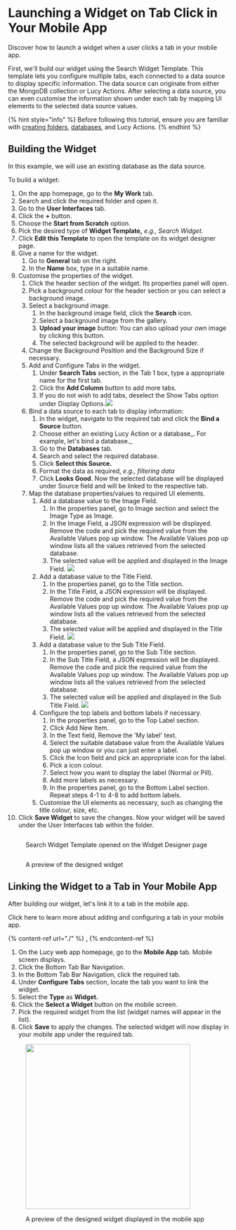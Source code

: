 # Launching a Widget on Tab Click in Your Mobile App

Discover how to launch a widget when a user clicks a tab in your mobile app.&#x20;

First, we'll build our widget using the Search Widget Template. This template lets you configure multiple tabs, each connected to a data source to display specific information. The data source can originate from either the MongoDB collection or Lucy Actions. After selecting a data source, you can even customise the information shown under each tab by mapping UI elements to the selected data source values.



{% hint style="info" %}
Before following this tutorial, ensure you are familiar with [creating folders](../../../folders/creating-a-new-folder.md), [databases](../../../databases/creating-and-editing-databases/), and Lucy Actions.
{% endhint %}

## Building the Widget

In this example, we will use an existing database as the data source.

To build a widget:

1. On the app homepage, go to the **My Work** tab.
2. Search and click the required folder and open it.
3. Go to the **User Interfaces** tab.
4. Click the **+** button.
5. Choose the **Start from Scratch** option.
6. Pick the desired type of **Widget Template,** _e.g., Search Widget._
7. Click **Edit this Template** to open the template on its widget designer page.
8. Give a name for the widget.
   1. Go to **General** tab on the right.
   2. In the **Name** box, type in a suitable name.
9. Customise the properties of the widget.
   1. Click the header section of the widget. Its properties panel will open.
   2. Pick a background colour for the header section or you can select a background image.
   3. Select a background image.
      1. In the background image field, click the **Search** icon.
      2. Select a background image from the gallery.
      3. **Upload your image** button: You can also upload your own image by clicking this button.
      4. The selected background will be applied to the header.
   4. Change the Background Position and the Background Size if necessary.
   5. Add and Configure Tabs in the widget.
      1. Under **Search Tabs** section, in the Tab 1 box, type a appropriate name for the first tab.
      2. Click the **Add Column** button to add more tabs.
      3. If you do not wish to add tabs, deselect the Show Tabs option under Display Options.![](<../../../.gitbook/assets/image (7).png>)
   6. Bind a data source to each tab to display information:
      1. In the widget, navigate to the required tab and click the **Bind a Source** button.
      2. Choose either an existing Lucy Action or a database_. For example, let's bind a database._
      3. Go to the **Databases** tab.
      4. Search and select the required database.
      5. Click **Select this Source.**
      6. Format the data as required, _e.g., filtering data_
      7. Click **Looks Good**. Now the selected database will be displayed under Source field and will be linked to the respective tab.
   7. Map the database properties/values to required UI elements.
      1. Add a database value to the Image Field.
         1. In the properties panel, go to Image section and select the Image Type as Image.
         2. In the Image Field, a JSON expression will be displayed. Remove the code and pick the required value from the Available Values pop up window. The Available Values pop up window lists all the values retrieved from the selected database.
         3. The selected value will be applied and displayed in the Image Field. ![](<../../../.gitbook/assets/image (2).png>)
      2. Add a database value to the Title Field.
         1. In the properties panel, go to the Title section.
         2. In the Title Field, a JSON expression will be displayed. Remove the code and pick the required value from the Available Values pop up window. The Available Values pop up window lists all the values retrieved from the selected database.
         3. The selected value will be applied and displayed in the Title Field. ![](<../../../.gitbook/assets/image (3).png>)
      3. Add a database value to the Sub Title Field.
         1. In the properties panel, go to the  Sub Title section.
         2. In the Sub Title Field, a JSON expression will be displayed. Remove the code and pick the required value from the Available Values pop up window. The Available Values pop up window lists all the values retrieved from the selected database.
         3. The selected value will be applied and displayed in the Sub Title Field. ![](<../../../.gitbook/assets/image (4).png>)
      4. Configure the top labels and bottom labels if necessary.
         1. In the properties panel, go to the Top Label section.
         2. Click Add New Item.&#x20;
         3. In the Text field, Remove the 'My label' text.
         4. Select the suitable database value from the  Available Values pop up window or you can just enter a label.
         5. Click the Icon field and pick an appropriate icon for the label.
         6. Pick a icon colour.
         7. Select how you want to display the label (Normal or Pill).
         8. Add more labels as necessary.
         9. In the properties panel, go to the Bottom Label section. Repeat steps 4-1 to 4-8 to add bottom labels.
      5. Customise the UI elements as necessary, such as changing the title colour, size, etc.
10. Click **Save Widget** to save the changes. Now your widget will be saved under the User Interfaces tab within the folder.

<figure><img src="../../../.gitbook/assets/Search Widget template_1.png" alt=""><figcaption><p>Search Widget Template opened on the Widget Designer page</p></figcaption></figure>

<figure><img src="../../../.gitbook/assets/Search Widget template_3.png" alt=""><figcaption><p>A preview of the designed widget</p></figcaption></figure>

## Linking the Widget to a Tab in Your Mobile App

After building our widget, let's link it to a tab in the mobile app.

Click here to learn more about adding and configuring a tab in your mobile app.

{% content-ref url="./" %}
[.](./)
{% endcontent-ref %}

1. On the Lucy web app homepage, go to the **Mobile App** tab. Mobile screen displays.
2. Click the Bottom Tab Bar Navigation.
3. In the Bottom Tab Bar Navigation, click the required tab.
4. Under **Configure Tabs** section, locate the tab you want to link the widget.
5. Select the **Type** as **Widget.**
6. Click the **Select a Widget** button on the mobile screen.
7. Pick the required widget from the list (widget names will appear in the list).&#x20;
8. Click **Save** to apply the changes. The selected widget will now display in your mobile app under the required tab.

<figure><img src="../../../.gitbook/assets/Widget example_2.jpeg" alt="" width="375"><figcaption><p>A preview of the designed widget displayed in the mobile app</p></figcaption></figure>

